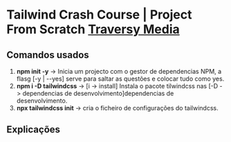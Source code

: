 # Tailwind Crash Course | Project From Scratch [Traversy Media](https://www.youtube.com/c/TraversyMedia)

## Comandos usados
1. **npm init -y** -> Inicia um projecto com o gestor de dependencias NPM, a flasg [-y | --yes] serve para saltar as questões e colocar tudo como yes.
2. **npm i -D tailwindcss** -> [i -> install] Instala o pacote tilwindcss nas [-D -> dependencias de desenvolvimento]dependencias de desenvolvimento.
3. **npx tailwindcss init** -> cria o ficheiro de configurações do tailwindcss.
   
## Explicações
